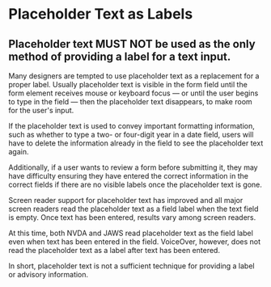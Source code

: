 # Placeholder Text as Labels

## Placeholder text MUST NOT be used as the only method of providing a label for a text input.

Many designers are tempted to use placeholder text as a replacement for a proper label. Usually placeholder text is visible in the form field until the form element receives mouse or keyboard focus — or until the user begins to type in the field — then the placeholder text disappears, to make room for the user's input.

If the placeholder text is used to convey important formatting information, such as whether to type a two- or four-digit year in a date field, users will have to delete the information already in the field to see the placeholder text again.

Additionally, if a user wants to review a form before submitting it, they may have difficulty ensuring they have entered the correct information in the correct fields if there are no visible labels once the placeholder text is gone.

Screen reader support for placeholder text has improved and all major screen readers read the placeholder text as a field label when the text field is empty. Once text has been entered, results vary among screen readers.

At this time, both NVDA and JAWS read placeholder text as the field label even when text has been entered in the field. VoiceOver, however, does not read the placeholder text as a label after text has been entered.

In short, placeholder text is not a sufficient technique for providing a label or advisory information.
